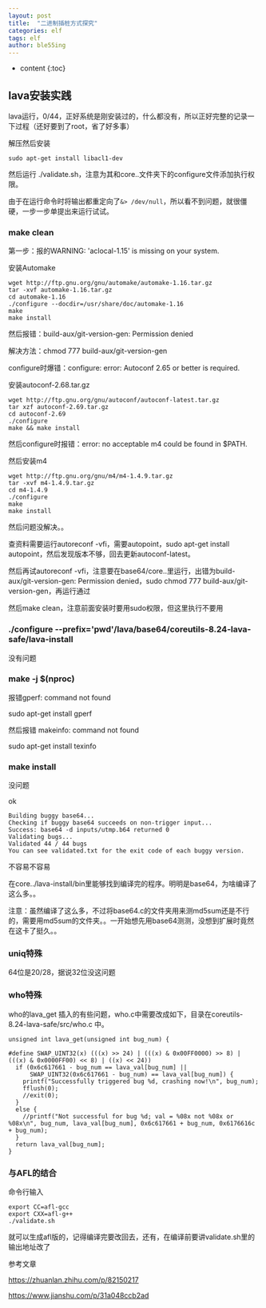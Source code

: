 ```yaml
---
layout: post
title:  "二进制插桩方式探究"
categories: elf
tags: elf
author: ble55ing
---
```


* content
{:toc}
## lava安装实践

lava运行，0/44，正好系统是刚安装过的，什么都没有，所以正好完整的记录一下过程（还好要到了root，省了好多事）

解压然后安装

```sudo apt-get install libacl1-dev```

然后运行 ./validate.sh，注意为其和core..文件夹下的configure文件添加执行权限。

由于在运行命令时将输出都重定向了```&> /dev/null```，所以看不到问题，就很僵硬，一步一步单提出来运行试试。

### make clean

第一步：报的WARNING: 'aclocal-1.15' is missing on your system.

安装Automake

```
wget http://ftp.gnu.org/gnu/automake/automake-1.16.tar.gz
tar -xvf automake-1.16.tar.gz
cd automake-1.16
./configure --docdir=/usr/share/doc/automake-1.16
make
make install
```

然后报错：build-aux/git-version-gen: Permission denied

解决方法：chmod 777 build-aux/git-version-gen

configure时爆错：configure: error: Autoconf 2.65 or better is required.

安装autoconf-2.68.tar.gz

```
wget http://ftp.gnu.org/gnu/autoconf/autoconf-latest.tar.gz
tar xzf autoconf-2.69.tar.gz
cd autoconf-2.69
./configure
make && make install
```

然后configure时报错：error: no acceptable m4 could be found in $PATH.

然后安装m4

```
wget http://ftp.gnu.org/gnu/m4/m4-1.4.9.tar.gz
tar -xvf m4-1.4.9.tar.gz 
cd m4-1.4.9
./configure
make
make install
```

然后问题没解决。。

查资料需要运行autoreconf -vfi，需要autopoint，sudo apt-get install autopoint，然后发现版本不够，回去更新autoconf-latest。

然后再试autoreconf -vfi，注意要在base64/core..里运行，出错为build-aux/git-version-gen: Permission denied，sudo chmod 777 build-aux/git-version-gen，再运行通过

然后make clean，注意前面安装时要用sudo权限，但这里执行不要用

### ./configure --prefix='pwd'/lava/base64/coreutils-8.24-lava-safe/lava-install

没有问题

### make -j $(nproc) 

报错gperf: command not found

sudo apt-get install gperf

然后报错 makeinfo: command not found

sudo  apt-get install texinfo

### make install

没问题

ok

```
Building buggy base64...
Checking if buggy base64 succeeds on non-trigger input...
Success: base64 -d inputs/utmp.b64 returned 0
Validating bugs...
Validated 44 / 44 bugs
You can see validated.txt for the exit code of each buggy version.
```

不容易不容易

在core../lava-install/bin里能够找到编译完的程序。明明是base64，为啥编译了这么多。。

注意：虽然编译了这么多，不过将base64.c的文件夹用来测md5sum还是不行的，需要用md5sum的文件夹。。一开始想先用base64测测，没想到扩展时竟然在这卡了挺久。。

### uniq特殊

64位是20/28，据说32位没这问题

### who特殊

who的lava_get 插入的有些问题，who.c中需要改成如下，目录在coreutils-8.24-lava-safe/src/who.c 中。

```
unsigned int lava_get(unsigned int bug_num) {

#define SWAP_UINT32(x) (((x) >> 24) | (((x) & 0x00FF0000) >> 8) | (((x) & 0x0000FF00) << 8) | ((x) << 24))
  if (0x6c617661 - bug_num == lava_val[bug_num] ||
      SWAP_UINT32(0x6c617661 - bug_num) == lava_val[bug_num]) {
    printf("Successfully triggered bug %d, crashing now!\n", bug_num);
    fflush(0);
    //exit(0);
  }
  else {
    //printf("Not successful for bug %d; val = %08x not %08x or %08x\n", bug_num, lava_val[bug_num], 0x6c617661 + bug_num, 0x6176616c + bug_num);
  }
  return lava_val[bug_num];
}
```

### 与AFL的结合

命令行输入

```
export CC=afl-gcc
export CXX=afl-g++
./validate.sh

```

就可以生成afl版的，记得编译完要改回去，还有，在编译前要讲validate.sh里的输出地址改了

参考文章

<https://zhuanlan.zhihu.com/p/82150217> 

<https://www.jianshu.com/p/31a048ccb2ad> 